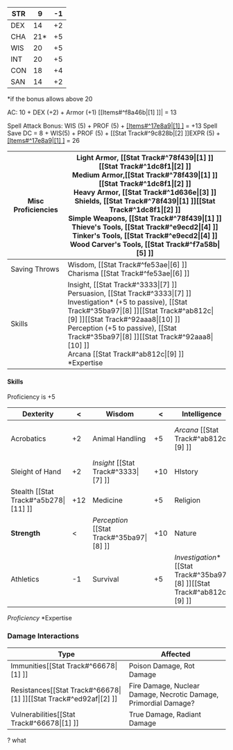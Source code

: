 
| STR | 9   | -1  |
| --- | --- | --- |
| DEX | 14  | +2  |
| CHA | 21* | +5  |
| WIS | 20  | +5  |
| INT | 20  | +5  |
| CON | 18  | +4  |
| SAN | 14  | +2  |
\*if the bonus allows above 20

AC: 10 + DEX (+2) + Armor (+1) [[Items#^f8a46b|[1] ]]| = 13

Spell Attack Bonus: WIS (5) + PROF (5) + [[Items#^17e8a9|[1] ]](3) = +13
Spell Save DC = 8 + WIS(5) + PROF (5) + [[Stat Track#^9c828b|[2] ]]EXPR (5) + [[Items#^17e8a9|[1] ]](3) = 26

| Misc Proficiencies | Light Armor, [[Stat Track#^78f439\|[1] ]][[Stat Track#^1dc8f1\|[2] ]]<br>Medium Armor,[[Stat Track#^78f439\|[1] ]][[Stat Track#^1dc8f1\|[2] ]]<br>Heavy Armor, [[Stat Track#^1d636e\|[3] ]]<br>Shields, [[Stat Track#^78f439\|[1] ]][[Stat Track#^1dc8f1\|[2] ]]<br>Simple Weapons, [[Stat Track#^78f439\|[1] ]]<br>Thieve's Tools, [[Stat Track#^e9ecd2\|[4] ]]<br>Tinker's Tools, [[Stat Track#^e9ecd2\|[4] ]]<br>Wood Carver's Tools, [[Stat Track#^f7a58b\|[5] ]] |
| ------------------ | --------------------------------------------------------------------------------------------------------------------------------------------------------------------------------------------------------------------------------------------------------------------------------------------------------------------------------------------------------------------------------------------------------------------------------------------------------------------- |
| Saving Throws      | Wisdom, [[Stat Track#^fe53ae\|[6] ]]<br>Charisma [[Stat Track#^fe53ae\|[6] ]]                                                                                                                                                                                                                                                                                                                                                                                         |
| Skills             | Insight, [[Stat Track#^3333\|[7] ]]<br>Persuasion, [[Stat Track#^3333\|[7] ]]<br>Investigation\* (+5 to passive), [[Stat Track#^35ba97\|[8] ]][[Stat Track#^ab812c\|[9] ]][[Stat Track#^92aaa8\|[10] ]]<br>Perception (+5 to passive), [[Stat Track#^35ba97\|[8] ]][[Stat Track#^92aaa8\|[10] ]]<br>Arcana [[Stat Track#^ab812c\|[9] ]]<br>\*Expertise                                                                                                                |
#### Skills
Proficiency is +5

| Dexterity                             | <   | Wisdom                                    | <   | Intelligence                                                                | <   | Charisma                              | <   |
| ------------------------------------- | --- | ----------------------------------------- | --- | --------------------------------------------------------------------------- | --- | ------------------------------------- | --- |
| Acrobatics                            | +2  | Animal Handling                           | +5  | *Arcana* [[Stat Track#^ab812c\|[9] ]]                                       | +7  | Persuasion [[Stat Track#^3333\|[7] ]] | +5  |
| Sleight of Hand                       | +2  | *Insight* [[Stat Track#^3333\|[7] ]]      | +10 | HIstory                                                                     | +2  | Deception                             | +5  |
| Stealth [[Stat Track#^a5b278\|[11] ]] | +12 | Medicine                                  | +5  | Religion                                                                    | +2  | Intimidation                          | +5  |
| **Strength**                          | <   | *Perception* [[Stat Track#^35ba97\|[8] ]] | +10 | Nature                                                                      | +2  | Performance                           | +5  |
| Athletics                             | -1  | Survival                                  | +5  | *Investigation*\*  [[Stat Track#^35ba97\|[8] ]][[Stat Track#^ab812c\|[9] ]] | +12 |                                       |     |
*Proficiency*
\*Expertise
### Damage Interactions

| Type                                                               | Affected                                                         |
| ------------------------------------------------------------------ | ---------------------------------------------------------------- |
| Immunities[[Stat Track#^66678\|[1] ]]                              | Poison Damage, Rot Damage                                        |
| Resistances[[Stat Track#^66678\|[1] ]][[Stat Track#^ed92af\|[2] ]] | Fire Damage, Nuclear Damage, Necrotic Damage, Primordial Damage? |
| Vulnerabilities[[Stat Track#^66678\|[1] ]]                         | True Damage, Radiant Damage                                      |
? what
